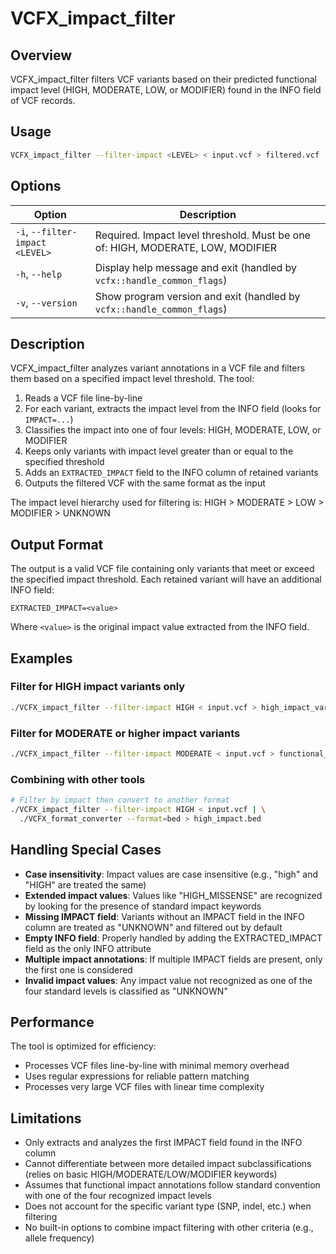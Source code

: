 # VCFX_impact_filter

## Overview

VCFX_impact_filter filters VCF variants based on their predicted functional impact level (HIGH, MODERATE, LOW, or MODIFIER) found in the INFO field of VCF records.

## Usage

```bash
VCFX_impact_filter --filter-impact <LEVEL> < input.vcf > filtered.vcf
```

## Options

| Option | Description |
|--------|-------------|
| `-i`, `--filter-impact <LEVEL>` | Required. Impact level threshold. Must be one of: HIGH, MODERATE, LOW, MODIFIER |
| `-h`, `--help` | Display help message and exit (handled by `vcfx::handle_common_flags`) |
| `-v`, `--version` | Show program version and exit (handled by `vcfx::handle_common_flags`) |

## Description

VCFX_impact_filter analyzes variant annotations in a VCF file and filters them based on a specified impact level threshold. The tool:

1. Reads a VCF file line-by-line
2. For each variant, extracts the impact level from the INFO field (looks for `IMPACT=...`)
3. Classifies the impact into one of four levels: HIGH, MODERATE, LOW, or MODIFIER
4. Keeps only variants with impact level greater than or equal to the specified threshold
5. Adds an `EXTRACTED_IMPACT` field to the INFO column of retained variants
6. Outputs the filtered VCF with the same format as the input

The impact level hierarchy used for filtering is:
HIGH > MODERATE > LOW > MODIFIER > UNKNOWN

## Output Format

The output is a valid VCF file containing only variants that meet or exceed the specified impact threshold. Each retained variant will have an additional INFO field:

```
EXTRACTED_IMPACT=<value>
```

Where `<value>` is the original impact value extracted from the INFO field.

## Examples

### Filter for HIGH impact variants only

```bash
./VCFX_impact_filter --filter-impact HIGH < input.vcf > high_impact_variants.vcf
```

### Filter for MODERATE or higher impact variants

```bash
./VCFX_impact_filter --filter-impact MODERATE < input.vcf > functional_variants.vcf
```

### Combining with other tools

```bash
# Filter by impact then convert to another format
./VCFX_impact_filter --filter-impact HIGH < input.vcf | \
  ./VCFX_format_converter --format=bed > high_impact.bed
```

## Handling Special Cases

- **Case insensitivity**: Impact values are case insensitive (e.g., "high" and "HIGH" are treated the same)
- **Extended impact values**: Values like "HIGH_MISSENSE" are recognized by looking for the presence of standard impact keywords
- **Missing IMPACT field**: Variants without an IMPACT field in the INFO column are treated as "UNKNOWN" and filtered out by default
- **Empty INFO field**: Properly handled by adding the EXTRACTED_IMPACT field as the only INFO attribute
- **Multiple impact annotations**: If multiple IMPACT fields are present, only the first one is considered
- **Invalid impact values**: Any impact value not recognized as one of the four standard levels is classified as "UNKNOWN"

## Performance

The tool is optimized for efficiency:
- Processes VCF files line-by-line with minimal memory overhead
- Uses regular expressions for reliable pattern matching
- Processes very large VCF files with linear time complexity

## Limitations

- Only extracts and analyzes the first IMPACT field found in the INFO column
- Cannot differentiate between more detailed impact subclassifications (relies on basic HIGH/MODERATE/LOW/MODIFIER keywords)
- Assumes that functional impact annotations follow standard convention with one of the four recognized impact levels
- Does not account for the specific variant type (SNP, indel, etc.) when filtering
- No built-in options to combine impact filtering with other criteria (e.g., allele frequency) 